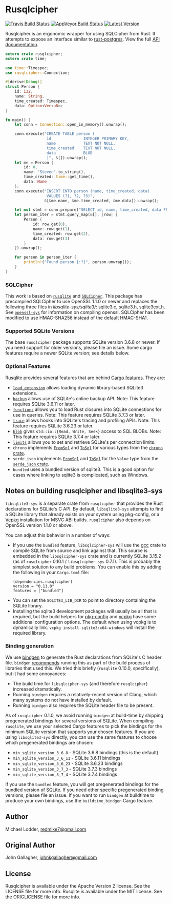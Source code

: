 # Rusqlcipher

[![Travis Build Status](https://api.travis-ci.org/jgallagher/rusqlite.svg?branch=master)](https://travis-ci.org/jgallagher/rusqlite)
[![AppVeyor Build Status](https://ci.appveyor.com/api/projects/status/github/jgallagher/rusqlite?branch=master&svg=true)](https://ci.appveyor.com/project/jgallagher/rusqlite) [![Latest Version](https://img.shields.io/crates/v/rusqlite.svg)](https://crates.io/crates/rusqlite)

Rusqlcipher is an ergonomic wrapper for using SQLCipher from Rust. It attempts to expose
an interface similar to [rust-postgres](https://github.com/sfackler/rust-postgres). View the full
[API documentation](http://jgallagher.github.io/rusqlite/rusqlite/index.html).

```rust
extern crate rusqlcipher;
extern crate time;

use time::Timespec;
use rusqlcipher::Connection;

#[derive(Debug)]
struct Person {
    id: i32,
    name: String,
    time_created: Timespec,
    data: Option<Vec<u8>>
}

fn main() {
    let conn = Connection::open_in_memory().unwrap();

    conn.execute("CREATE TABLE person (
                  id              INTEGER PRIMARY KEY,
                  name            TEXT NOT NULL,
                  time_created    TEXT NOT NULL,
                  data            BLOB
                  )", &[]).unwrap();
    let me = Person {
        id: 0,
        name: "Steven".to_string(),
        time_created: time::get_time(),
        data: None
    };
    conn.execute("INSERT INTO person (name, time_created, data)
                  VALUES (?1, ?2, ?3)",
                 &[&me.name, &me.time_created, &me.data]).unwrap();

    let mut stmt = conn.prepare("SELECT id, name, time_created, data FROM person").unwrap();
    let person_iter = stmt.query_map(&[], |row| {
        Person {
            id: row.get(0),
            name: row.get(1),
            time_created: row.get(2),
            data: row.get(3)
        }
    }).unwrap();

    for person in person_iter {
        println!("Found person {:?}", person.unwrap());
    }
}
```

### SQLCipher
This work is based on [`rusqlite`](https://github.com/jgallagher/rusqlite) and [`SQLCipher`](https://github.com/mikelodder7/sqlcipher).
This package has precompiled SQLCipher to use OpenSSL 1.1.0 or newer and replaces the following three files in *libsqlite-sys/sqlite3/*: sqlite3.c, sqlite3.h, sqlite3ext.h. See [`openssl-sys`](https://crates.io/crates/openssl-sys) for information on compiling openssl. SQLCipher has been modified to use HMAC-SHA256 instead of the default HMAC-SHA1.

### Supported SQLite Versions

The base `rusqlcipher` package supports SQLite version 3.6.8 or newer. If you need
support for older versions, please file an issue. Some cargo features require a
newer SQLite version; see details below.

### Optional Features

Rusqlite provides several features that are behind [Cargo
features](http://doc.crates.io/manifest.html#the-features-section). They are:

* [`load_extension`](http://jgallagher.github.io/rusqlite/rusqlite/struct.LoadExtensionGuard.html)
  allows loading dynamic library-based SQLite3 extensions.
* [`backup`](http://jgallagher.github.io/rusqlite/rusqlite/backup/index.html)
  allows use of SQLite's online backup API. Note: This feature requires SQLite 3.6.11 or later.
* [`functions`](http://jgallagher.github.io/rusqlite/rusqlite/functions/index.html)
  allows you to load Rust closures into SQLite connections for use in queries.
  Note: This feature requires SQLite 3.7.3 or later.
* [`trace`](http://jgallagher.github.io/rusqlite/rusqlite/trace/index.html)
  allows hooks into SQLite's tracing and profiling APIs. Note: This feature
  requires SQLite 3.6.23 or later.
* [`blob`](http://jgallagher.github.io/rusqlite/rusqlite/blob/index.html)
  gives `std::io::{Read, Write, Seek}` access to SQL BLOBs. Note: This feature
  requires SQLite 3.7.4 or later.
* [`limits`](http://jgallagher.github.io/rusqlite/rusqlite/struct.Connection.html#method.limit)
  allows you to set and retrieve SQLite's per connection limits.
* `chrono` implements [`FromSql`](http://jgallagher.github.io/rusqlite/rusqlite/types/trait.FromSql.html)
  and [`ToSql`](http://jgallagher.github.io/rusqlite/rusqlite/types/trait.ToSql.html) for various
  types from the [`chrono` crate](https://crates.io/crates/chrono).
* `serde_json` implements [`FromSql`](http://jgallagher.github.io/rusqlite/rusqlite/types/trait.FromSql.html)
  and [`ToSql`](http://jgallagher.github.io/rusqlite/rusqlite/types/trait.ToSql.html) for the
  `Value` type from the [`serde_json` crate](https://crates.io/crates/serde_json).
* `bundled` uses a bundled version of sqlite3.  This is a good option for cases where linking to sqlite3 is complicated, such as Windows.

## Notes on building rusqlcipher and libsqlite3-sys

`libsqlite3-sys` is a separate crate from `rusqlcipher` that provides the Rust
declarations for SQLite's C API. By default, `libsqlite3-sys` attempts to find a SQLite library that already exists on your system using pkg-config, or a
[Vcpkg](https://github.com/Microsoft/vcpkg) installation for MSVC ABI builds. 
`rusqlcipher` also depends on OpenSSL version 1.1.0 or above.

You can adjust this behavior in a number of ways:

* If you use the `bundled` feature, `libsqlcipher-sys` will use the
  [gcc](https://crates.io/crates/gcc) crate to compile SQLite from source and
  link against that. This source is embedded in the `libsqlcipher-sys` crate and
  is currently SQLite 3.15.2 (as of `rusqlcipher` 0.10.1 / `libsqlcipher-sys`
  0.7.1).  This is probably the simplest solution to any build problems. You can enable this by adding the following in your `Cargo.toml` file:
  ```
  [dependencies.rusqlcipher]
  version = "0.11.0"
  features = ["bundled"]
  ```
* You can set the `SQLITE3_LIB_DIR` to point to directory containing the SQLite
  library.
* Installing the sqlite3 development packages will usually be all that is required, but
  the build helpers for [pkg-config](https://github.com/alexcrichton/pkg-config-rs)
  and [vcpkg](https://github.com/mcgoo/vcpkg-rs) have some additional configuration
  options. The default when using vcpkg is to dynamically link. `vcpkg install sqlite3:x64-windows` will install the required library.

### Binding generation

We use [bindgen](https://crates.io/crates/bindgen) to generate the Rust
declarations from SQLite's C header file. `bindgen`
[recommends](https://github.com/servo/rust-bindgen#library-usage-with-buildrs)
running this as part of the build process of libraries that used this. We tried
this briefly (`rusqlite` 0.10.0, specifically), but it had some annoyances:

* The build time for `libsqlcipher-sys` (and therefore `rusqlcipher`) increased
  dramatically.
* Running `bindgen` requires a relatively-recent version of Clang, which many
  systems do not have installed by default.
* Running `bindgen` also requires the SQLite header file to be present.

As of `rusqlcipher` 0.1.0, we avoid running `bindgen` at build-time by shipping
pregenerated bindings for several versions of SQLite. When compiling
`rusqlite`, we use your selected Cargo features to pick the bindings for the
minimum SQLite version that supports your chosen features. If you are using
`libsqlite3-sys` directly, you can use the same features to choose which
pregenerated bindings are chosen:

* `min_sqlite_version_3_6_8` - SQLite 3.6.8 bindings (this is the default)
* `min_sqlite_version_3_6_11` - SQLite 3.6.11 bindings
* `min_sqlite_version_3_6_23` - SQLite 3.6.23 bindings
* `min_sqlite_version_3_7_3` - SQLite 3.7.3 bindings
* `min_sqlite_version_3_7_4` - SQLite 3.7.4 bindings

If you use the `bundled` feature, you will get pregenerated bindings for the
bundled version of SQLite. If you need other specific pregenerated binding
versions, please file an issue. If you want to run `bindgen` at buildtime to
produce your own bindings, use the `buildtime_bindgen` Cargo feature.

## Author
Michael Lodder, redmike7@gmail.com

## Original Author

John Gallagher, johnkgallagher@gmail.com

## License

Rusqlcipher is available under the Apache Version 2 license. See the LICENSE file for more info.
Rusqlite is available under the MIT license. See the ORIGLICENSE file for more info.
